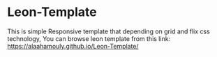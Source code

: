 # Leon-Template
This is simple Responsive template that depending on grid and flix css technology,
You can browse leon template from this link: https://alaahamouly.github.io/Leon-Template/
